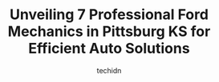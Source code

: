 ---
layout: ampstory
image: https://images.unsplash.com/photo-1494976351278-20cf4a33d65b?ixlib=rb-4.0.3&ixid=MnwxMjA3fDB8MHxwaG90by1wYWdlfHx8fGVufDB8fHx8&auto=format&fit=crop&w=640&h=853&q=80
author: techidn
featured: false
description: Entrust your vehicle to the 7 best Ford Mechanic in Pittsburg KS, USA and experience the difference they can make. With their extensive knowledge, state-of-the-art facilities, and commitment
title: Unveiling 7 Professional Ford Mechanics in Pittsburg KS for Efficient Auto Solutions
cover:
   title: Unveiling 7 Professional Ford Mechanics in Pittsburg KS for Efficient Auto Solutions
   subtitle: Rickpate
   background: https://images.unsplash.com/photo-1494976351278-20cf4a33d65b?ixlib=rb-4.0.3&ixid=MnwxMjA3fDB8MHxwaG90by1wYWdlfHx8fGVufDB8fHx8&auto=format&fit=crop&w=640&h=853&q=80

pages: 
 - layout: thirds
   top: <h1>#1 Mike Carpino Ford Pittsburg, Inc.</h1>
   bottom: "<p>Good experience. Chuck is great to work with, no high pressure, not like most car salesman these days.</p>"
   background: https://www.knot35.com/toplist/wp-content/uploads/2023/06/best-ford-mechanic-1-in-pittsburg-ks-1685837861.jpeg
   backgroundblur: true
 - layout: thirds
   top: <h1>#2 Kings Automotive Services, Inc.</h1>
   bottom: "<p>512 W 4th St, Pittsburg, KS 66762, United States</p>"
   background: https://www.knot35.com/toplist/wp-content/uploads/2023/06/best-ford-mechanic-2-in-pittsburg-ks-1685837862.jpeg
   cta:
      link: https://www.knot35.com/toplist/unveiling-7-professional-ford-mechanics-in-pittsburg-ks-for-efficient-auto-solutions/
      text: Unveiling 7 Professional Ford Mechanics in Pittsburg KS for Efficient Auto Solutions
 - layout: thirds
   top: <h1>#3 Neptune Auto Repair Center</h1>
   bottom: "<p>902 W 4th St, Pittsburg, KS 66762, United States</p>"
   background: https://www.knot35.com/toplist/wp-content/uploads/2023/06/best-ford-mechanic-3-in-pittsburg-ks-1685837862.jpeg
   cta:
      link: https://www.knot35.com/toplist/unveiling-7-professional-ford-mechanics-in-pittsburg-ks-for-efficient-auto-solutions/
      text: Unveiling 7 Professional Ford Mechanics in Pittsburg KS for Efficient Auto Solutions
 - layout: thirds
   top: <h1>#4 Randys Auto Repair</h1>
   bottom: "<p>402 N Smith St, Pittsburg, KS 66762, United States</p>"
   background: https://images.unsplash.com/photo-1531169509526-f8f1fdaa4a67?ixlib=rb-4.0.3&ixid=MnwxMjA3fDB8MHxwaG90by1wYWdlfHx8fGVufDB8fHx8&auto=format&fit=crop&w=640&h=853&q=80
   cta:
      link: https://www.knot35.com/toplist/unveiling-7-professional-ford-mechanics-in-pittsburg-ks-for-efficient-auto-solutions/
      text: Unveiling 7 Professional Ford Mechanics in Pittsburg KS for Efficient Auto Solutions
 - layout: thirds
   top: <h1>#5 J and J Auto Repair</h1>
   bottom: "<p>127 W 15th St, Pittsburg, KS 66762, United States</p>"
   background: https://images.unsplash.com/photo-1618005182384-a83a8bd57fbe?ixlib=rb-4.0.3&ixid=MnwxMjA3fDB8MHxwaG90by1wYWdlfHx8fGVufDB8fHx8&auto=format&fit=crop&w=640&h=853&q=80
   cta:
      link: https://www.knot35.com/toplist/unveiling-7-professional-ford-mechanics-in-pittsburg-ks-for-efficient-auto-solutions/
      text: Unveiling 7 Professional Ford Mechanics in Pittsburg KS for Efficient Auto Solutions
 - layout: thirds
   top: <h1>#6 Chadds Auto Repair</h1>
   bottom: "<p>920 W 4th St, Pittsburg, KS 66762, United States</p>"
   background: https://images.unsplash.com/photo-1527066579998-dbbae57f45ce?ixlib=rb-4.0.3&ixid=MnwxMjA3fDB8MHxwaG90by1wYWdlfHx8fGVufDB8fHx8&auto=format&fit=crop&w=640&h=853&q=80
   cta:
      link: https://www.knot35.com/toplist/unveiling-7-professional-ford-mechanics-in-pittsburg-ks-for-efficient-auto-solutions/
      text: Unveiling 7 Professional Ford Mechanics in Pittsburg KS for Efficient Auto Solutions
 - layout: thirds
   top: <h1>#7 Lawson Auto Service</h1>
   bottom: "<p>511 N Locust St, Pittsburg, KS 66762, United States</p>"
   background: https://images.unsplash.com/photo-1620421680010-0766ff230392?ixlib=rb-4.0.3&ixid=MnwxMjA3fDB8MHxwaG90by1wYWdlfHx8fGVufDB8fHx8&auto=format&fit=crop&w=640&h=853&q=80
   cta:
      link: https://www.knot35.com/toplist/unveiling-7-professional-ford-mechanics-in-pittsburg-ks-for-efficient-auto-solutions/
      text: Unveiling 7 Professional Ford Mechanics in Pittsburg KS for Efficient Auto Solutions
 - layout: thirds
   middle: Continue reading...
   background: https://images.unsplash.com/photo-1541356665065-22676f35dd40?ixlib=rb-4.0.3&ixid=MnwxMjA3fDB8MHxwaG90by1wYWdlfHx8fGVufDB8fHx8&auto=format&fit=crop&w=640&h=853&q=80
   cta:
      link: https://www.knot35.com/toplist/unveiling-7-professional-ford-mechanics-in-pittsburg-ks-for-efficient-auto-solutions/
      text: Unveiling 7 Professional Ford Mechanics in Pittsburg KS for Efficient Auto Solutions
      
---